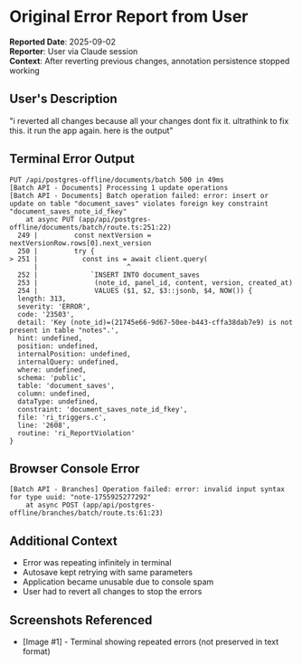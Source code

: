 # Original Error Report from User

**Reported Date**: 2025-09-02  
**Reporter**: User via Claude session  
**Context**: After reverting previous changes, annotation persistence stopped working

## User's Description
"i reverted all changes because all your changes dont fix it. ultrathink to fix this. it run the app again. here is the output"

## Terminal Error Output
```
PUT /api/postgres-offline/documents/batch 500 in 49ms
[Batch API - Documents] Processing 1 update operations
[Batch API - Documents] Batch operation failed: error: insert or update on table "document_saves" violates foreign key constraint "document_saves_note_id_fkey"
    at async PUT (app/api/postgres-offline/documents/batch/route.ts:251:22)
  249 |         const nextVersion = nextVersionRow.rows[0].next_version
  250 |         try {
> 251 |           const ins = await client.query(
      |                      ^
  252 |             `INSERT INTO document_saves 
  253 |              (note_id, panel_id, content, version, created_at)
  254 |              VALUES ($1, $2, $3::jsonb, $4, NOW()) {
  length: 313,
  severity: 'ERROR',
  code: '23503',
  detail: 'Key (note_id)=(21745e66-9d67-50ee-b443-cffa38dab7e9) is not present in table "notes".',
  hint: undefined,
  position: undefined,
  internalPosition: undefined,
  internalQuery: undefined,
  where: undefined,
  schema: 'public',
  table: 'document_saves',
  column: undefined,
  dataType: undefined,
  constraint: 'document_saves_note_id_fkey',
  file: 'ri_triggers.c',
  line: '2608',
  routine: 'ri_ReportViolation'
}
```

## Browser Console Error
```
[Batch API - Branches] Operation failed: error: invalid input syntax for type uuid: "note-1755925277292"
    at async POST (app/api/postgres-offline/branches/batch/route.ts:61:23)
```

## Additional Context
- Error was repeating infinitely in terminal
- Autosave kept retrying with same parameters
- Application became unusable due to console spam
- User had to revert all changes to stop the errors

## Screenshots Referenced
- [Image #1] - Terminal showing repeated errors (not preserved in text format)
